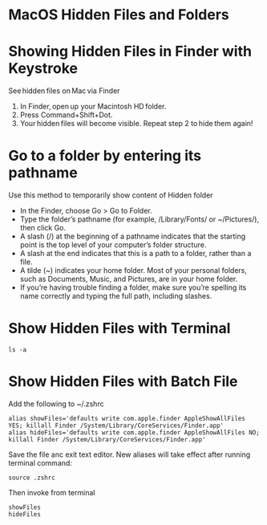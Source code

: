 MacOS Hidden Files and Folders
==============================


# Showing Hidden Files in Finder with Keystroke 

See hidden files on Mac via Finder 

1. In Finder, open up your Macintosh HD folder. 
2. Press Command+Shift+Dot. 
3. Your hidden files will become visible. Repeat step 2 to hide them again! 


# Go to a folder by entering its pathname 

Use this method to temporarily show content of Hidden folder 

- In the Finder, choose Go > Go to Folder. 
- Type the folder’s pathname (for example, /Library/Fonts/ or ~/Pictures/), then click Go. 
- A slash (/) at the beginning of a pathname indicates that the starting point is the top level of your computer’s folder structure. 
- A slash at the end indicates that this is a path to a folder, rather than a file. 
- A tilde (~) indicates your home folder. Most of your personal folders, such as Documents, Music, and Pictures, are in your home folder. 
- If you’re having trouble finding a folder, make sure you’re spelling its name correctly and typing the full path, including slashes. 


# Show Hidden Files with Terminal 

```
ls -a 
```
 
# Show Hidden Files with Batch File 

Add the following to ~/.zshrc

```
alias showFiles='defaults write com.apple.finder AppleShowAllFiles YES; killall Finder /System/Library/CoreServices/Finder.app'
alias hideFiles='defaults write com.apple.finder AppleShowAllFiles NO; killall Finder /System/Library/CoreServices/Finder.app'
```

Save the file anc exit text editor. New aliases will take effect after running terminal command:

```
source .zshrc
```

Then invoke from terminal 

```
showFiles 
hideFiles 
```

